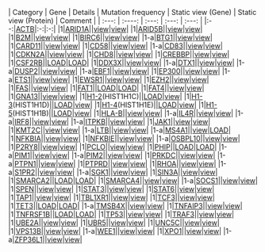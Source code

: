 | Category | Gene | Details | Mutation frequency | Static view (Gene) | Static view (Protein) | Comment |
| :---: | :----: | :---: | :---: | :---: |
|:--:|[ACTB](ACTB)|:-:|:-:|
|1|[ARID1A](ARID1A)||[view](images/proteinpaint/ARID1A.svg)|[view](images/proteinpaint/ARID1A_NM_006015.svg)|
|1|[ARID5B](ARID5B)||[view](images/proteinpaint/ARID5B.svg)|[view](images/proteinpaint/ARID5B_NM_032199.svg)|
|1|[B2M](B2M)||[view](images/proteinpaint/B2M.svg)|[view](images/proteinpaint/B2M_NM_004048.svg)|
|1|[BIRC6](BIRC6)||[view](images/proteinpaint/BIRC6.svg)|[view](images/proteinpaint/BIRC6_NM_016252.svg)|
|1-a|[BTG1](BTG1)||[view](images/proteinpaint/BTG1.svg)|[view](images/proteinpaint/BTG1_NM_001731.svg)|
|1|[CARD11](CARD11)||[view](images/proteinpaint/CARD11.svg)|[view](images/proteinpaint/CARD11_NM_032415.svg)|
|1|[CD58](CD58)||[view](images/proteinpaint/CD58.svg)|[view](images/proteinpaint/CD58_NM_001779.svg)|
|1-a|[CD83](CD83)||[view](images/proteinpaint/CD83.svg)|[view](images/proteinpaint/CD83_NM_004233.svg)|
|1|[CDKN2A](CDKN2A)||[view](images/proteinpaint/CDKN2A.svg)|[view](images/proteinpaint/CDKN2A_NM_000077.svg)|
|1|[CHD8](CHD8)||[view](images/proteinpaint/CHD8.svg)|[view](images/proteinpaint/CHD8_NM_001170629.svg)|
|1|[CREBBP](CREBBP)||[view](images/proteinpaint/CREBBP.svg)|[view](images/proteinpaint/CREBBP_NM_004380.svg)|
|1|[CSF2RB](CSF2RB)||[LOAD](https://morinlab.github.io/LLMPP/GAMBL/CSF2RB.html)|[LOAD](https://morinlab.github.io/LLMPP/GAMBL/CSF2RB_protein.html)|
|1|[DDX3X](DDX3X)||[view](images/proteinpaint/DDX3X.svg)|[view](images/proteinpaint/DDX3X_NM_001356.svg)|
|1-a|[DTX1](DTX1)||[view](images/proteinpaint/DTX1.svg)|[view](images/proteinpaint/DTX1_NM_004416.svg)|
|1-a|[DUSP2](DUSP2)||[view](images/proteinpaint/DUSP2.svg)|[view](images/proteinpaint/DUSP2_NM_004418.svg)|
|1-a|[EBF1](EBF1)||[view](images/proteinpaint/EBF1.svg)|[view](images/proteinpaint/EBF1_NM_024007.svg)|
|1|[EP300](EP300)||[view](images/proteinpaint/EP300.svg)|[view](images/proteinpaint/EP300_NM_001429.svg)|
|1-a|[ETS1](ETS1)||[view](images/proteinpaint/ETS1.svg)|[view](images/proteinpaint/ETS1_NM_001143820.svg)|
|1|[EWSR1](EWSR1)||[view](images/proteinpaint/EWSR1.svg)|[view](images/proteinpaint/EWSR1_NM_013986.svg)|
|1|[EZH2](EZH2)||[view](images/proteinpaint/EZH2.svg)|[view](images/proteinpaint/EZH2_NM_001203247.svg)|
|1|[FAS](FAS)||[view](images/proteinpaint/FAS.svg)|[view](images/proteinpaint/FAS_NM_000043.svg)|
|1|[FAT1](FAT1)||[LOAD](https://morinlab.github.io/LLMPP/GAMBL/FAT1.html)|[LOAD](https://morinlab.github.io/LLMPP/GAMBL/FAT1_protein.html)|
|1|[FAT4](FAT4)||[view](images/proteinpaint/FAT4.svg)|[view](images/proteinpaint/FAT4_NM_024582.svg)|
|1|[GNA13](GNA13)||[view](images/proteinpaint/GNA13.svg)|[view](images/proteinpaint/GNA13_NM_006572.svg)|
|1|[H1-2](H1-2)(HIST1H1C)||[LOAD](https://morinlab.github.io/LLMPP/GAMBL/H1-2.html)|[view](images/proteinpaint/HIST1H1C_NM_005319.svg)|
|1|[H1-3](H1-3)(HIST1H1D)||[LOAD](https://morinlab.github.io/LLMPP/GAMBL/H1-3.html)|[view](images/proteinpaint/HIST1H1D_NM_005320.svg)|
|1|[H1-4](H1-4)(HIST1H1E)||[LOAD](https://morinlab.github.io/LLMPP/GAMBL/H1-4.html)|[view](images/proteinpaint/HIST1H1E_NM_005321.svg)|
|1|[H1-5](H1-5)(HIST1H1B)||[LOAD](https://morinlab.github.io/LLMPP/GAMBL/H1-5.html)|[view](images/proteinpaint/HIST1H1B_NM_005322.svg)|
|1|[HLA-B](HLA-B)||[view](images/proteinpaint/HLA-B.svg)|[view](images/proteinpaint/HLA-B_NM_005514.svg)|
|1-a|[IL4R](IL4R)||[view](images/proteinpaint/IL4R.svg)|[view](images/proteinpaint/IL4R_NM_000418.svg)|
|1-a|[IRF8](IRF8)||[view](images/proteinpaint/IRF8.svg)|[view](images/proteinpaint/IRF8_NM_002163.svg)|
|1-a|[ITPKB](ITPKB)||[view](images/proteinpaint/ITPKB.svg)|[view](images/proteinpaint/ITPKB_NM_002221.svg)|
|1|[JAK1](JAK1)||[view](images/proteinpaint/JAK1.svg)|[view](images/proteinpaint/JAK1_NM_002227.svg)|
|1|[KMT2C](KMT2C)||[view](images/proteinpaint/KMT2C.svg)|[view](images/proteinpaint/KMT2C_NM_170606.svg)|
|1-a|[LTB](LTB)||[view](images/proteinpaint/LTB.svg)|[view](images/proteinpaint/LTB_NM_002341.svg)|
|1-a|[MS4A1](MS4A1)||[view](images/proteinpaint/MS4A1.svg)|[LOAD](https://morinlab.github.io/LLMPP/GAMBL/MS4A1_protein.html)|
|1|[NFKBIA](NFKBIA)||[view](images/proteinpaint/NFKBIA.svg)|[view](images/proteinpaint/NFKBIA_NM_020529.svg)|
|1|[NFKBIE](NFKBIE)||[view](images/proteinpaint/NFKBIE.svg)|[view](images/proteinpaint/NFKBIE_NM_004556.svg)|
|1-a|[OSBPL10](OSBPL10)||[view](images/proteinpaint/OSBPL10.svg)|[view](images/proteinpaint/OSBPL10_NM_017784.svg)|
|1|[P2RY8](P2RY8)||[view](images/proteinpaint/P2RY8.svg)|[view](images/proteinpaint/P2RY8_NM_178129.svg)|
|1|[PCLO](PCLO)||[view](images/proteinpaint/PCLO.svg)|[view](images/proteinpaint/PCLO_NM_033026.svg)|
|1|[PHIP](PHIP)||[LOAD](https://morinlab.github.io/LLMPP/GAMBL/PHIP.html)|[LOAD](https://morinlab.github.io/LLMPP/GAMBL/PHIP_protein.html)|
|1-a|[PIM1](PIM1)||[view](images/proteinpaint/PIM1.svg)|[view](images/proteinpaint/PIM1_NM_002648.svg)|
|1-a|[PIM2](PIM2)||[view](images/proteinpaint/PIM2.svg)|[view](images/proteinpaint/PIM2_NM_006875.svg)|
|1|[PRKDC](PRKDC)||[view](images/proteinpaint/PRKDC.svg)|[view](images/proteinpaint/PRKDC_NM_006904.svg)|
|1-a|[PTPN1](PTPN1)||[view](images/proteinpaint/PTPN1.svg)|[view](images/proteinpaint/PTPN1_NM_002827.svg)|
|1|[PTPRD](PTPRD)||[view](images/proteinpaint/PTPRD.svg)|[view](images/proteinpaint/PTPRD_NM_002839.svg)|
|1|[RHOA](RHOA)||[view](images/proteinpaint/RHOA.svg)|[view](images/proteinpaint/RHOA_NM_001664.svg)|
|1-a|[S1PR2](S1PR2)||[view](images/proteinpaint/S1PR2.svg)|[view](images/proteinpaint/S1PR2_NM_004230.svg)|
|1-a|[SGK1](SGK1)||[view](images/proteinpaint/SGK1.svg)|[view](images/proteinpaint/SGK1_NM_005627.svg)|
|1|[SIN3A](SIN3A)||[view](images/proteinpaint/SIN3A.svg)|[view](images/proteinpaint/SIN3A_NM_001145358.svg)|
|1|[SMARCA2](SMARCA2)||[LOAD](https://morinlab.github.io/LLMPP/GAMBL/SMARCA2.html)|[LOAD](https://morinlab.github.io/LLMPP/GAMBL/SMARCA2_protein.html)|
|1|[SMARCA4](SMARCA4)||[view](images/proteinpaint/SMARCA4.svg)|[view](images/proteinpaint/SMARCA4_NM_001128849.svg)|
|1-a|[SOCS1](SOCS1)||[view](images/proteinpaint/SOCS1.svg)|[view](images/proteinpaint/SOCS1_NM_003745.svg)|
|1|[SPEN](SPEN)||[view](images/proteinpaint/SPEN.svg)|[view](images/proteinpaint/SPEN_NM_015001.svg)|
|1|[STAT3](STAT3)||[view](images/proteinpaint/STAT3.svg)|[view](images/proteinpaint/STAT3_NM_139276.svg)|
|1|[STAT6](STAT6)||[view](images/proteinpaint/STAT6.svg)|[view](images/proteinpaint/STAT6_NM_003153.svg)|
|1|[TAP1](TAP1)||[view](images/proteinpaint/TAP1.svg)|[view](images/proteinpaint/TAP1_NM_000593.svg)|
|1|[TBL1XR1](TBL1XR1)||[view](images/proteinpaint/TBL1XR1.svg)|[view](images/proteinpaint/TBL1XR1_NM_024665.svg)|
|1|[TCF3](TCF3)||[view](images/proteinpaint/TCF3.svg)|[view](images/proteinpaint/TCF3_NM_003200.svg)|
|1|[TET3](TET3)||[LOAD](https://morinlab.github.io/LLMPP/GAMBL/TET3.html)|[LOAD](https://morinlab.github.io/LLMPP/GAMBL/TET3_protein.html)|
|1-a|[TMSB4X](TMSB4X)||[view](images/proteinpaint/TMSB4X.svg)|[view](images/proteinpaint/TMSB4X_NM_021109.svg)|
|1|[TNFAIP3](TNFAIP3)||[view](images/proteinpaint/TNFAIP3.svg)|[view](images/proteinpaint/TNFAIP3_NM_006290.svg)|
|1|[TNFRSF1B](TNFRSF1B)||[LOAD](https://morinlab.github.io/LLMPP/GAMBL/TNFRSF1B.html)|[LOAD](https://morinlab.github.io/LLMPP/GAMBL/TNFRSF1B_protein.html)|
|1|[TP53](TP53)||[view](images/proteinpaint/TP53.svg)|[view](images/proteinpaint/TP53_NM_000546.svg)|
|1|[TRAF3](TRAF3)||[view](images/proteinpaint/TRAF3.svg)|[view](images/proteinpaint/TRAF3_NM_145725.svg)|
|1|[UBE2A](UBE2A)||[view](images/proteinpaint/UBE2A.svg)|[view](images/proteinpaint/UBE2A_NM_003336.svg)|
|1|[UBR5](UBR5)||[view](images/proteinpaint/UBR5.svg)|[view](images/proteinpaint/UBR5_NM_015902.svg)|
|1|[UNC5C](UNC5C)||[view](images/proteinpaint/UNC5C.svg)|[view](images/proteinpaint/UNC5C_NM_003728.svg)|
|1|[VPS13B](VPS13B)||[view](images/proteinpaint/VPS13B.svg)|[view](images/proteinpaint/VPS13B_NM_152564.svg)|
|1-a|[WEE1](WEE1)||[view](images/proteinpaint/WEE1.svg)|[view](images/proteinpaint/WEE1_NM_003390.svg)|
|1|[XPO1](XPO1)||[view](images/proteinpaint/XPO1.svg)|[view](images/proteinpaint/XPO1_NM_003400.svg)|
|1-a|[ZFP36L1](ZFP36L1)||[view](images/proteinpaint/ZFP36L1.svg)|[view](images/proteinpaint/ZFP36L1_NM_004926.svg)|
